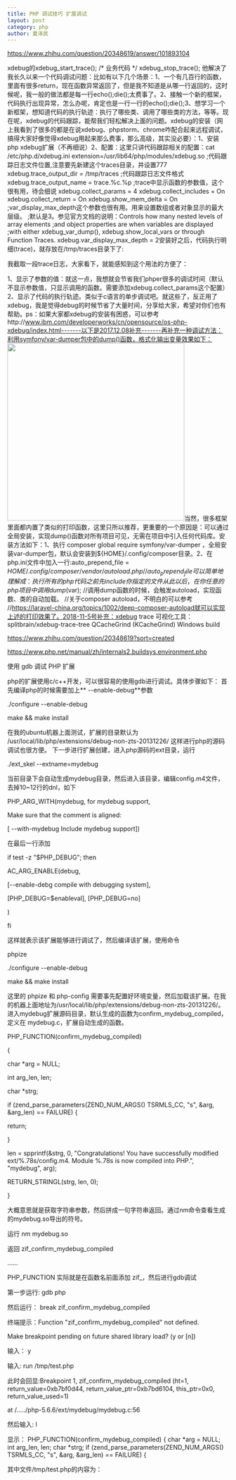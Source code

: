 ```yaml
---
title: PHP 调试技巧 扩展调试
layout: post
category: php
author: 夏泽民
---
```

https://www.zhihu.com/question/20348619/answer/101893104

xdebug的xdebug_start_trace();
/* 业务代码     */
xdebug_stop_trace();
他解决了我长久以来一个代码调试问题：比如有以下几个场景：1、一个有几百行的函数，里面有很多return，现在函数异常返回了，但是我不知道是从哪一行返回的，这时候呢，我一般的做法都是每一行echo();die();太费事了。2、接触一个新的框架，代码执行出现异常，怎么办呢，肯定也是一行一行的echo();die();3、想学习一个新框架，想知道代码的执行轨迹：执行了哪些类、调用了哪些类的方法，等等。现在呢，xdebug的代码跟踪，能帮我们轻松解决上面的问题。xdebug的安装（网上我看到了很多的都是在说xdebug、phpstorm、chrome咋配合起来远程调试，搞得大家好像觉得xdebug用起来那么费事，那么高级，其实没必要）：1、安装php xdebug扩展（不再细说）2、配置：这里只讲代码跟踪相关的配置：cat /etc/php.d/xdebug.ini
extension=/usr/lib64/php/modules/xdebug.so 
;代码跟踪日志文件位置,注意要先新建这个traces目录，并设置777
xdebug.trace_output_dir = /tmp/traces
;代码跟踪日志文件格式 
xdebug.trace_output_name = trace.%c.%p
;trace中显示函数的参数值，这个很有用，待会细说
xdebug.collect_params = 4
xdebug.collect_includes = On
xdebug.collect_return = On
xdebug.show_mem_delta = On
;var_display_max_depth这个参数也很有用。用来设置数组或者对象显示的最大层级。
;默认是3。参见官方文档的说明：Controls how many nested levels of array elements 
;and object properties are when variables are displayed 
;with either xdebug_var_dump(), xdebug.show_local_vars or through Function Traces.
xdebug.var_display_max_depth = 2安装好之后，代码执行明细(trace)，就存放在/tmp/traces目录下了:
<!-- more -->
我截取一段trace日志，大家看下，就能感知到这个用法的方便了：

1、显示了参数的值：就这一点，我想就会节省我们phper很多的调试时间（默认不显示参数值，只显示调用的函数。需要添加xdebug.collect_params这个配置）2、显示了代码的执行轨迹。类似于c语言的单步调试吧。就这些了，反正用了xdebug，我是觉得debug的时候节省了大量时间，分享给大家，希望对你们也有帮助。ps：如果大家都xdebug的安装有困惑，可以参考http://www.ibm.com/developerworks/cn/opensource/os-php-xdebug/index.html-------以下是2017.12.08补充-------再补充一种调试方法：利用symfony/var-dumper包中的dump()函数，格式化输出变量效果如下：<img src="https://pic1.zhimg.com/50/v2-b995144bdfaec5440bca2445c279de77_hd.jpg" data-caption="" data-size="normal" data-rawwidth="403" data-rawheight="607" class="content_image" width="403"/>当然，很多框架里面都内置了类似的打印函数，这里只所以推荐，更重要的一个原因是：可以通过全局安装，实现dump()函数对所有项目可见，无需在项目中引入任何代码库。安装方法如下：1、执行 composer global require symfony/var-dumper ，全局安装var-dumper包，默认会安装到${HOME}/.config/composer目录。2、在php.ini文件中加入一行:auto_prepend_file = ${HOME}/.config/composer/vendor/autoload.php
//auto_prepend_file可以简单地理解成：执行所有的php代码之前先include你指定的文件从此以后，在你任意的php项目中调用dump($var);
//调用dump函数的时候，会触发autoload，实现函数、类的自动加载。
//关于composer autoload，不明白的可以参考
//https://laravel-china.org/topics/1002/deep-composer-autoload就可以实现上述的打印效果了。2018-11-5号补充：xdebug trace 可视化工具：splitbrain/xdebug-trace-tree QCacheGrind (KCacheGrind) Windows build

https://www.zhihu.com/question/20348619?sort=created


https://www.php.net/manual/zh/internals2.buildsys.environment.php


使用 gdb 调试 PHP 扩展

php的扩展使用c/c++开发，可以很容易的使用gdb进行调试。具体步骤如下： 首先编译php的时候需要加上** --enable-debug**参数


 
./configure --enable-debug

make && make install

 
在我的ubuntu机器上面测试，扩展的目录默认为 /usr/local/lib/php/extensions/debug-non-zts-20131226/
这样进行php的源码调试也很方便。
下一步进行扩展创建，进入php源码的ext目录，运行


 
./ext_skel --extname=mydebug

 
当前目录下会自动生成mydebug目录，然后进入该目录，编辑config.m4文件，去掉10~12行的dnl，如下


 
PHP_ARG_WITH(mydebug, for mydebug support,

Make sure that the comment is aligned:

[ --with-mydebug Include mydebug support])

在最后一行添加


 
if test -z "$PHP_DEBUG"; then

AC_ARG_ENABLE(debug,

[--enable-debg compile with debugging system],

[PHP_DEBUG=$enableval], [PHP_DEBUG=no]

)

fi

这样就表示该扩展能够进行调试了，然后编译该扩展，使用命令

phpize

./configure --enable-debug

make && make install

 
这里的 phpize 和 php-config 需要事先配置好环境变量，然后加载该扩展。在我的机器上面地址为/usr/local/lib/php/extensions/debug-non-zts-20131226/。进入mydebug扩展源码目录，默认生成的函数为confirm_mydebug_compiled，定义在 mydebug.c，扩展自动生成的函数。


 
PHP_FUNCTION(confirm_mydebug_compiled)

{

char *arg = NULL;

int arg_len, len;

char *strg;

 
if (zend_parse_parameters(ZEND_NUM_ARGS() TSRMLS_CC, "s", &arg, &arg_len) == FAILURE) {

return;

}

 
len = spprintf(&strg, 0, "Congratulations! You have successfully modified ext/%.78s/config.m4. Module %.78s is now compiled into PHP.", "mydebug", arg);

RETURN_STRINGL(strg, len, 0);

}

大概意思就是获取字符串参数，然后拼成一句字符串返回。通过nm命令查看生成的mydebug.so导出的符号。


 
运行 nm mydebug.so

返回 zif_confirm_mydebug_compiled

……

PHP_FUNCTION 实际就是在函数名前面添加 zif_，然后进行gdb调试


 
第一步运行: gdb php

然后运行： break zif_confirm_mydebug_compiled

终端提示：Function "zif_confirm_mydebug_compiled" not defined.

Make breakpoint pending on future shared library load? (y or [n])

输入： y

输入: run /tmp/test.php

此时会回显:Breakpoint 1, zif_confirm_mydebug_compiled (ht=1, return_value=0xb7bf0d44, return_value_ptr=0xb7bd6104, this_ptr=0x0, return_value_used=1)

at /...../php-5.6.6/ext/mydebug/mydebug.c:56

然后输入: l

显示：
 PHP_FUNCTION(confirm_mydebug_compiled)
 {
 char *arg = NULL;
 int arg_len, len;
 char *strg;
 if (zend_parse_parameters(ZEND_NUM_ARGS() TSRMLS_CC, "s", &arg, &arg_len) == FAILURE) {

 
其中文件/tmp/test.php的内容为：
 
<?php

echo confirm_mydebug_compiled("hello world");

可以看到，函数源代码已经出来了，可以使用常用的gdb命令进行调试了。

https://blog.csdn.net/luolaifa000/article/details/100518718

https://blog.it2048.cn/article-php-ext/


php扩展xdebug （php页面调试）
https://blog.csdn.net/weixin_34405925/article/details/89797004

https://www.laruence.com/2009/04/28/719.html


实战
vi config.m4
if test -z "$PHP_DEBUG"; then
AC_ARG_ENABLE(debug,
[--enable-debg compile with debugging system],
[PHP_DEBUG=$enableval], [PHP_DEBUG=no]
)
fi

$./configure --enable-debug
checking for grep that handles long lines and -e... /usr/bin/grep
checking for egrep... /usr/bin/grep -E


$make && make install


$nm mydebug.so
/Library/Developer/CommandLineTools/usr/bin/nm: mydebug.so: No such file or directory.

$nm  /usr/local/lib/php/extensions/debug-non-zts-20160303/myFile.so

                U _OnUpdateLong
                 U _OnUpdateString
                 U ___memcpy_chk
                 U ___stack_chk_fail
                 U ___stack_chk_guard
                 U ___strcat_chk
                 U ___strcpy_chk
                 U ___zend_malloc
                 U __array_init
                 U __efree
                 U __emalloc
                 U __zval_ptr_dtor
                 U _add_assoc_long_ex
                 U _ap_php_snprintf
                 U _asctime
                 U _executor_globals
                 U _fclose
                 U _feof
                 U _fopen
                 U _fread
                 U _fseek
                 U _ftime
                 U _fwrite
0000000000001600 T _getTimems
0000000000002940 T _get_module
0000000000003170 s _ini_entries
0000000000003440 b _le_myFile
                 U _localtime
                 U _malloc
0000000000003290 S _myFile_functions
0000000000003418 S _myFile_globals
0000000000003370 D _myFile_module_entry
0000000000002890 T _myStrConcat
0000000000001650 T _my_execute_ex
0000000000001930 t _my_get_file_class_function_name
0000000000003438 b _my_zend_execute_ex
0000000000002600 t _myfile_dtor
                 U _php_info_print_table_end
                 U _php_info_print_table_header
                 U _php_info_print_table_start
                 U _php_sprintf
                 U _printf
0000000000001410 T _save_log
                 U _strcmp
                 U _strlen
                 U _strncmp
                 U _strpprintf
                 U _time
                 U _zend_error
                 U _zend_execute_ex
                 U _zend_fetch_resource
                 U _zend_hash_str_exists
                 U _zend_list_close
                 U _zend_parse_parameters
                 U _zend_register_ini_entries
                 U _zend_register_list_destructors_ex
                 U _zend_register_resource
0000000000002950 t _zend_string_alloc
0000000000002a20 t _zend_string_forget_hash_val
0000000000002340 t _zend_string_init
                 U _zend_unregister_ini_entries
0000000000001ea0 T _zif_confirm_myFile_compiled
0000000000002030 T _zif_file_close
00000000000024d0 T _zif_file_eof
0000000000001f50 T _zif_file_open
00000000000020b0 T _zif_file_read
00000000000023a0 T _zif_file_write
0000000000002650 T _zm_activate_myFile
0000000000002710 T _zm_deactivate_myFile
0000000000002900 T _zm_info_myFile
0000000000002630 T _zm_shutdown_myFile
00000000000025b0 T _zm_startup_myFile
0000000000001e80 t _zval_get_type
                 U dyld_stub_binder
                 
e$ lldb php
(lldb) target create "php"
Current executable set to 'php' (x86_64).
(lldb) b  _zm_shutdown_myFile
Breakpoint 1: no locations (pending).
WARNING:  Unable to resolve breakpoint to any actual locations.
(lldb)

(lldb) file /usr/local/lib/php/extensions/debug-non-zts-20160303/myFile.so
Current executable set to '/usr/local/lib/php/extensions/debug-non-zts-20160303/myFile.so' (x86_64).
(lldb) b  _zm_shutdown_myFile
Breakpoint 1: no locations (pending).
WARNING:  Unable to resolve breakpoint to any actual locations.
(lldb)


(gdb) b _zm_shutdown_myFile
Function "_zm_shutdown_myFile" not defined.
Make breakpoint pending on future shared library load? (y or [n]) y
Breakpoint 1 (_zm_shutdown_myFile) pending.
(gdb)


$lldb -c /cores/core.38839
(lldb) target create --core "/cores/core.38839"
warning: (x86_64) /cores/core.38839 load command 108 LC_SEGMENT_64 has a fileoff + filesize (0x28a0e000) that extends beyond the end of the file (0x28a0d000), the segment will be truncated to match
warning: (x86_64) /cores/core.38839 load command 109 LC_SEGMENT_64 has a fileoff (0x28a0e000) that extends beyond the end of the file (0x28a0d000), ignoring this section

error: myFile.so debug map object file '/Users/didi/PhpstormProjects/c/php-src/ext/myFile/.libs/myFile.o' has changed (actual time is 0x5ed26b84, debug map time is 0x5ed26abc) since this executable was linked, file will be ignored
Core file '/cores/core.38839' (x86_64) was loaded.
(lldb)
Core file '/cores/core.38839' (x86_64) was loaded.
(lldb) bt
* thread #1: tid = 0x0000, 0x0000000103049e99 php`php_sprintf(s="%d", format="") + 361 at php_sprintf.c:37, stop reason = signal SIGSTOP
  * frame #0: 0x0000000103049e99 php`php_sprintf(s="%d", format="") + 361 at php_sprintf.c:37
    frame #1: 0x00000001042ea821 myFile.so`zm_deactivate_myFile + 305
    frame #2: 0x00000001030f5b8e php`zend_deactivate_modules + 222 at zend_API.c:2574
    frame #3: 0x000000010303d2a4 php`php_request_shutdown(dummy=0x0000000000000000) + 580 at main.c:1847
    frame #4: 0x0000000103206e7e php`do_cli(argc=2, argv=0x00007fff5cffefd0) + 6958 at php_cli.c:1157
    frame #5: 0x000000010320515a php`main(argc=2, argv=0x00007fff5cffefd0) + 1898 at php_cli.c:1378
    frame #6: 0x00007fff8ad7c5ad libdyld.dylib`start + 1

